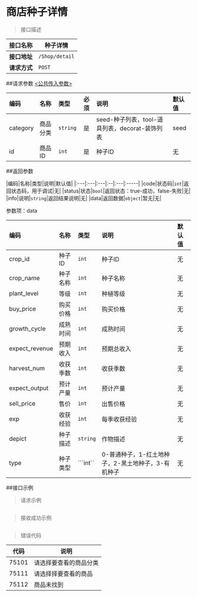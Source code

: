 # 商店种子详情

>接口描述

| 接口名称 | 种子详情 |
|----------|--------|
|**接口地址**|```/Shop/detail```|
|**请求方式**|```POST```|

##请求参数
[<公共传入参数>](../README.md)  

|编码|名称|类型|必须|说明|默认值|
|:---|:---|:---|:--:|:---|:-----|
|category|商品分类|```string```|是|seed-种子列表，tool-道具列表，decorat-装饰列表|seed|
|id|商品ID|```int```|是|种子ID|无|

##返回参数

|编码|名称|类型|说明|默认值|
|:---|:---|:---|:--|:---|:-----|
|code|状态码|```int```|返回状态码，用于调试|无|
|status|状态|```bool```|返回状态：true-成功，false-失败|无|
|info|说明|```string```|返回结果说明|无|
|data|返回数据|```object```|暂无|无|

参数项：data

|编码 |名称|类型|说明|默认值|
|:----|:---|:---|:---|:-----|
|crop_id|种子ID|```int```|种子ID|无|
|crop_name|种子名称|```int```|种子名称|无|
|plant_level|等级|```int```|种植等级|无|
|buy_price|购买价格|```int```|购买价格|无|
|growth_cycle|成熟时间|```int```|成熟时间|无|
|expect_revenue|预期收入|```int```|预期总收入|无|
|harvest_num|收获季数|```int```|收获季数|无|
|expect_output|预计产量|```int```|预计产量|无|
|sell_price|售价|```int```|出售价格|无|
|exp|收获经验|```int```|每季收获经验|无|
|depict|种子描述|```string```|作物描述|无|
|type|种子类型|```int``|0-普通种子，1-红土地种子，2-黑土地种子，3-有机种子|无|

##接口示例

>请求示例

```

```

>接收成功示例

```

```

>错误代码

|代码|说明|
|----|----|
|75101|请选择要查看的商品分类|
|75111|请选择择要查看的商品|
|75112|商品未找到|
